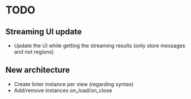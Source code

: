 TODO
====

Streaming UI update
-------------------

- Update the UI while getting the streaming results
  (only store messages and not regions)


New architecture
----------------

- Create linter instance per view (regarding syntax)
- Add/remove instances on_load/on_close
